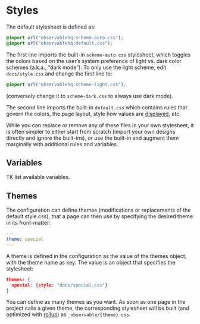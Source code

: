 # Styles

The default stylesheet is defined as:

```css
@import url("observablehq:scheme-auto.css");
@import url("observablehq:default.css");
```

The first line imports the built-in `scheme-auto.css` stylesheet, which toggles the colors based on the user’s system preference of light vs. dark color schemes (a.k.a., “dark mode”). To only use the light scheme, edit `docs/style.css` and change the first line to:

```css
@import url("observablehq:scheme-light.css");
```

(conversely change it to `scheme-dark.css` to always use dark mode).

The second line imports the built-in `default.css` which contains rules that govern the colors, the page layout, style how values are [displayed](javascript/display), etc.

While you can replace or remove any of these files in your own stylesheet, it is often simpler to either start from scratch (import your own designs directly and ignore the built-ins), or use the built-in and augment them marginally with additional rules and variables.

## Variables

TK list available variables.

## Themes

The configuration can define themes (modifications or replacements of the default style.css), that a page can then use by specifying the desired theme in its front-matter:

```yaml
---
theme: special
---
```

A theme is defined in the configuration as the value of the themes object, with the theme name as key. The value is an object that specifies the stylesheet:

```json
themes: {
  special: {style: "docs/special.css"}
}
```

You can define as many themes as you want. As soon as one page in the project calls a given theme, the corresponding stylesheet will be built (and optimized with [rollup](https://rollupjs.org/)) as `_observable/{theme}.css`.
